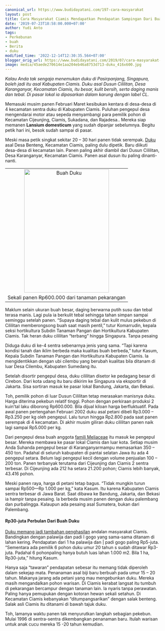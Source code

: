 ```yaml
---
canonical_url: https://www.budidayatani.com/197-cara-masyarakat
layout: post
title: Cara Masyarakat Ciamis Mendapatkan Pendapatan Sampingan Dari Buah Duku
date: '2019-07-23T18:58:00.000+07:00'
author: Yudi Anto
tags:
- Perkebunan
- buah
- Berita
- duku
modified_time: '2022-12-14T12:30:35.564+07:00'
blogger_orig_url: https://www.budidayatani.com/2019/07/cara-masyarakat-ciamis-mendapatkan.html
image: media/45aede270614e1aa204eb46a8753d713-duku_416x600.jpg
---
```

<p><i>Kalau Anda tak sengaja menemukan duku di Pasirpanjang, Singapura, boleh jadi itu asal Kabupaten Ciamis. Duku asal Dusun Cililitan, Desa Karanganyar, Kecamatan Ciamis, itu besar, kulit bersih, serta daging manis dan tebal. Di pasar lokal ia dipasarkan dalam karung dengan label CL.</i></p><p>Memasuki musim panen Februari Maret kesibukan kentara di desa-desa di 4 kecamatan sentra duku di Kabupaten Ciamis. Puluhan pengepul desa mengendarai motor atau sepeda menyambangi para pemilik pohon di Kecamatan Cijeunjing, Ciamis, Sukadana, dan Rajadesa.. Mereka siap memanen <b>Lansium domesticum</b> yang sudah dipanjar sebelumnya. Begitu petik hari ini, besok sudah sampai di pasar.</p><p>Meski masa petik singkat sekitar 20 &#8211; 30 hari panen tidak serempak. <a href="https://www.budidayatani.com/search/label/duku">Duku</a> asal Desa Benteng, Kecamatan Ciamis, paling dulu dipetik. Baru diikuti desa-desa di kecamatan lain. Panen paling akhir diambil dari Dusun Cililitan, Desa Karanganyar, Kecamatan Ciamis. Panen asal dusun itu paling dinanti-nanti.</p><table style="margin-left: auto; margin-right: auto; text-align: center;" cellspacing="0" cellpadding="0" align="center"><tbody><tr><td style="text-align: center;"><a style="margin-left: auto; margin-right: auto;" href="https://i0.wp.com/1.bp.blogspot.com/-0GKtaazgpuc/XTbnWFLbrQI/AAAAAAAADG8/TdD7IjZtRfA1lCfXXiMXIzowcwWk6SoiQCLcBGAs/s1600/duku_416x600.jpg?ssl=1"><img loading="lazy" title="Buah Duku " src="https://i2.wp.com/1.bp.blogspot.com/-0GKtaazgpuc/XTbnWFLbrQI/AAAAAAAADG8/TdD7IjZtRfA1lCfXXiMXIzowcwWk6SoiQCLcBGAs/s400/duku_416x600.jpg?resize=276%2C400&amp;ssl=1" alt="Buah Duku " width="276" height="400" border="0" data-original-height="600" data-original-width="416" data-recalc-dims="1" /></a></td></tr><tr><td style="text-align: center;">Sekali panen Rp600.000 dari tanaman pekarangan</td></tr></tbody></table><p>Maklum selain ukuran buah besar, daging berwarna putih susu dan tebal terasa manis. Lagi pula ia berkulit tebal sehingga tahan simpan sampai seminggu setelah panen. “Supaya daging tebal dan kulit mulus pekebun di Cililitan memberongsong buah saat masih pentil,” tutur Komarrudin, kepala seksi hortikultura Subdin Tanaman Pangan dan Hortikultura Kabupaten Ciamis. Tak heran duku cililitan “terbang” hingga Singapura. Tanpa pesaing</p><p>Diduga duku di ke-4 sentra sebenarnya jenis yang sama. “Tapi karena kondisi tanah dan iklim berbeda maka kualitas buah berbeda,” tutur Kasum, Kepala Subdin Tanaman Pangan dan Hortikultura Kabupaten Ciamis. Ia mengidentikkan dengan ubi cilembu yang berubah kualitas bila ditanam di luar Desa Cilembu, Kabupaten Sumedang itu.</p><p>Setelah disortir pengepul desa, duku cililitan disetor ke pedagang besar di Cirebon. Dari kota udang itu baru dikirim ke Singapura via eksportir di Jakarta. Sisa sortiran masuk ke pasar lokal Bandung, Jakarta, dan Bekasi.</p><p>Toh, pemilik pohon di luar Dusun Cililitan tetap merasakan manisnya duku. Harga diterima pekebun relatif tinggi. Pohon dengan perkiraan produksi 2 kuin&#8217;tal laku diborong Rp600.000. Bila dijual kiloan harga berfluktuatif. Pada awal panen pertengahan Februari 2002 duku asal petani dibeli Rp3.000 &#8211; Rp3.250 per kg oleh pengepul. Lalu turun hingga Rp2.800 pada saat panen serempak di 4 kecamatan. Di akhir musim giliran duku cililitan panen naik lagi sampai Rp5.000 per kg.</p><p>Dari pengepul desa buah anggota <a href="https://www.britannica.com/plant/Meliaceae" rel="nofollow">famili Meliaceae</a> itu masuk ke pengepul besar. Mereka membawa ke pasar lokal Ciamis dan luar kota. Setiap musim Anda Suhanda pengepul besar di Karanganyarmampu memasarkan 350 &#8211; 450 ton. Padahal di seluruh kabupaten di pantai selatan Jawa itu ada 4 pengepul setara. Belum lagi pengepul kecil dengan volume penjualan 100 &#8211; 200 ton. Panen terbanyak terutama dari Cijeunjing dan Ciamis 2 sentra terbesar. Di Cijeunjing ada 212 ha setara 21.200 pohon; Ciamis lebih banyak, 43.416 pohon.</p><p>Meski panen raya, harga di petani tetap bagus. “Tidak mungkin turun sampai Rp500—Rp 1.000 per kg,” kata Kasum. Itu karena Kabupaten Ciamis sentra terbesar di Jawa Barat. Saat dibawa ke Bandung, Jakarta, dan Bekasi ia hampir tanpa pesaing. Ia berbeda musim panen dengan duku palembang dan purbalingga. Kalaupun ada pesaing asal Sumatera, bukan dari Palembang.</p><h4>Rp30-juta Perbulan Dari Buah Duku</h4><p><a href="https://www.budidayatani.com/2019/06/budidaya-buah-duku-berbuah-lebat.html">Duku memang jadi tambahan penghasilan</a> andalan masyarakat Ciamis. Bandingkan dengan palawija dan padi I gogo yang sama-sama ditanam di lahan kering. Pendapatan dari 1 ha palawija dan | padi gogo paling Rp5-juta. “Sementara ada pemilik 6 pohon duku umur 20 tahun s sudah ditawar Rp3-juta. Padahal 6 pohonpaling hanya butuh luas lahan 1.000 m2. Bila 1 ha, Rp30-juta,” hitung Kasum.</p><p>Hanya saja “tawaran” pendapatan sebesar itu memang tidak diperoleh dalam sekejap mata. Penanaman asal biji baru berbuah pada umur 15 &#8211; 20 tahun. Makanya jarang ada petani yang mau mengebunkan duku. Mereka masih mengandalkan pohon warisan. Di Ciamis kerabat langsat itu tumbuh di pekarangan bercampur dengan tanaman lain. Ia nyaris tanpa perawatan. Paling hanya pemupukan dengan kotoran hewan sekali setahun. Di Kecamatan Ciamis kebanyakan “ditumpangsarikan” dengan salak benteng. Salak asli Ciamis itu ditanami di bawah tajuk duku.</p><p>Toh, lamanya waktu panen tak menyurutkan langkah sebagian pekebun. Mulai 1996 di sentra-sentra dikembangkan penanaman baru. Itulah warisan untuk anak cucu mereka 15 -20 tahun kemudian.</p>